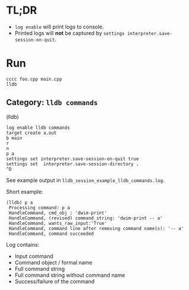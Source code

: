 # TL;DR

* `log enable` will print logs to console.
* Printed logs will __not__ be captured by `settings interpreter.save-session-on-quit`.


# Run

```
cccc foo.cpp main.cpp
lldb
```


## Category: `lldb commands`

(lldb)
```
log enable lldb commands
target create a.out
b main
r
n
p a
settings set interpreter.save-session-on-quit true
settings set  interpreter.save-session-directory .
^D
```

See example output in `lldb_session_example_lldb_commands.log`.

Short example:
```
(lldb) p a
 Processing command: p a
 HandleCommand, cmd_obj : 'dwim-print'
 HandleCommand, (revised) command_string: 'dwim-print -- a'
 HandleCommand, wants_raw_input:'True'
 HandleCommand, command line after removing command name(s): '-- a'
 HandleCommand, command succeeded
```

Log contains:
* Input command
* Command object / formal name
* Full command string
* Full command string without command name
* Success/failure of the command
